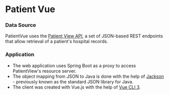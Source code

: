# Patient Vue

### Data Source
PatientVue uses the [Patient View API](https://patientviewbasic.docs.apiary.io), a set of JSON-based REST endpoints that allow retrieval of a patient's hospital records.

### Application

- The web application uses Spring Boot as a proxy to access PatientView's resource server.
- The object mapping from JSON to Java is done with the help of [Jackson](https://github.com/FasterXML/jackson) - previously known as the standard JSON library for Java.
- The client was created with Vue.js with the help of [Vue CLI 3](https://cli.vuejs.org).
